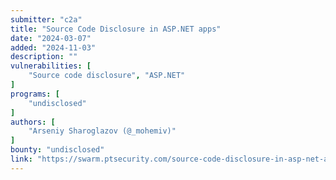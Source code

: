 ```yaml
---
submitter: "c2a"
title: "Source Code Disclosure in ASP.NET apps"
date: "2024-03-07"
added: "2024-11-03"
description: ""
vulnerabilities: [
    "Source code disclosure", "ASP.NET"
]
programs: [
    "undisclosed"
]
authors: [
    "Arseniy Sharoglazov (@_mohemiv)"
]
bounty: "undisclosed"
link: "https://swarm.ptsecurity.com/source-code-disclosure-in-asp-net-apps/"
---
```




